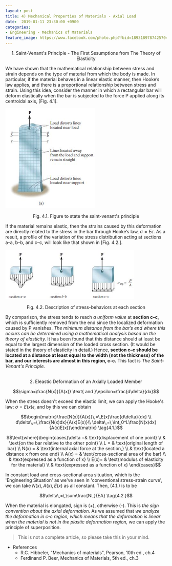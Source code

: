 ```yaml
---
layout: post
title: 4) Mechanical Properties of Materials - Axial Load
date:  2019-01-11 23:30:00 +0900
categories:
- Engineering - Mechanics of Materials
feature_image: https://www.facebook.com/photo.php?fbid=1893189787425704&set=a.1893187554092594&type=3&theater
---
```


<center>1. Saint-Venant's Principle - The First Sssumptions from The Theory of Elasticity</center>

We have shown that the mathematical relationship between stress and strain depends on the type of material from which the body is made. In particular, if the material behaves in a linear elastic manner, then Hooke’s law applies, and there is a proportional relationship between stress and strain. Using this idea, consider the manner in which a rectangular bar will deform elastically when the bar is subjected to the force P applied along its centroidal axis, [Fig. 4.1].

![useful image](https://raw.githubusercontent.com/brandonkim12/brandonkim12.github.io/master/assets/mechanics_of_materials/fig_33.JPG)

<center>Fig. 4.1. Figure to state the saint-venant's principle</center>

If the material remains elastic, then the strains caused by this deformation are directly related to the stress in the bar through Hooke’s law, $\sigma = E\epsilon$. As a result, a profile of the variation of the stress distribution acting at sections a–a, b–b, and c–c, will look like that shown in [Fig. 4.2.].

![useful image](https://raw.githubusercontent.com/brandonkim12/brandonkim12.github.io/master/assets/mechanics_of_materials/fig_34.JPG)

<center>Fig. 4.2. Description of stress-behaviors at each section</center>

By comparison, the stress tends to reach *a uniform value* at **section c–c**, which is sufficiently removed from the end since the localized deformation caused by P vanishes. *The minimum distance from the bar’s end where this occurs can be determined using a mathematical analysis based on the theory of elasticity.* It has been found that this distance should at least be equal to the largest dimension of the loaded cross section. (It would be stated in the theory of elasticity in detail.) Hence, **section c–c should be located at a distance at least equal to the width (not the thickness) of the bar, and our interests are almost in this region, c-c.** This fact is *The Saint-Venant's Principle.*

<br>

<center>2. Eleastic Deformation of an Axially Loaded Member</center>

$$\sigma=\frac{N(x)}{A(x)} \text{ and }\epsilon=\frac{d\delta}{dx}$$

When the stress doesn't exceed the elastic limit, we can apply the Hooke's law: $\sigma = E(x) \epsilon$, and by this we can obtain

$$\begin{matrix}\frac{N(x)}{A(x)}\,=\,E(x)\frac{d\delta}{dx} \\ d\delta\,=\,\frac{N(x)dx}{A(x)E(x)}\\ \delta\,=\,\int_0^L\frac{N(x)dx}{A(x)E(x)}\end{matrix} \tag{4.1.}$$

$$\text{where}\begin{cases}\delta =& \text{displacement of one point} \\ & \text{on the bar relative to the other point} \\ L = & \text{original length of bar} \\ N(x) = & \text{internal axial force at the section,} \\ & \text{located a distance x from one end} \\ A(x) = & \text{cross-sectional area of the bar} \\ & \text{expressed as a function of x} \\ E(x)= & \text{modulus of elasticity for the material} \\ & \text{expressed as a function of x} \end{cases}$$

In constant load and cross-sectional area situation, which is the 'Engineering Situation' as we've seen in 'conventional stress-strain curve', we can take $N(x),\,A(x),\,E(x)$ as all constant. Then, (4.1.) is to be

$$\delta\,=\,\sum\frac{NL}{EA} \tag{4.2.}$$

When the material is elongated, sign is (+), otherwise (-). This is *the sign convention about the axial deformation.* As we assumed that *we analyze the deformation in c-c region, which means that the deformation is linear when the material is not in the plastic deformation region,* we can apply the principle of superposition.





> This is not a complete article, so please take this in your mind.
>

* References
  * R.C. Hibbeler, "Mechanics of materials",  Pearson, 10th ed., ch.4
  * Ferdinand P. Beer, Mechanics of Materials, 5th ed., ch.3
